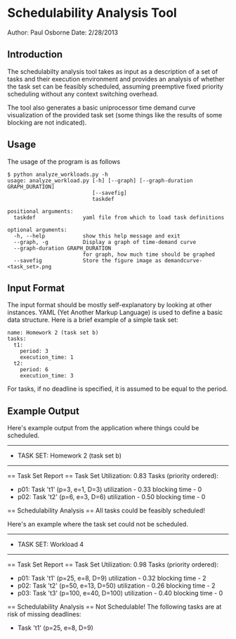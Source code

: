 Schedulability Analysis Tool
============================

Author: Paul Osborne
Date:   2/28/2013

Introduction
------------
The schedulabilty analysis tool takes as input as a description of a
set of tasks and their execution environment and provides an analysis
of whether the task set can be feasibly scheduled, assuming
preemptive fixed priority scheduling without any context switching
overhead.

The tool also generates a basic uniprocessor time demand curve
visualization of the provided task set (some things like the results
of some blocking are not indicated).

Usage
-----

The usage of the program is as follows

    $ python analyze_workloads.py -h
    usage: analyze_workload.py [-h] [--graph] [--graph-duration GRAPH_DURATION]
                               [--savefig]
                               taskdef
    
    positional arguments:
      taskdef               yaml file from which to load task definitions

    optional arguments:
      -h, --help            show this help message and exit
      --graph, -g           Display a graph of time-demand curve
      --graph-duration GRAPH_DURATION
                            for graph, how much time should be graphed
      --savefig             Store the figure image as demandcurve-<task_set>.png

Input Format
------------
The input format should be mostly self-explanatory by looking at other
instances.  YAML (Yet Another Markup Language) is used to define a
basic data structure.  Here is a brief example of a simple task set:

    name: Homework 2 (task set b)
    tasks:
      t1:
        period: 3
        execution_time: 1
      t2:
        period: 6
        execution_time: 3

For tasks, if no deadline is specified, it is assumed to be equal to
the period.

Example Output
--------------

Here's example output from the application where things could be scheduled.

********************************************************************************
* TASK SET: Homework 2 (task set b)
********************************************************************************
== Task Set Report ==
Task Set Utilization: 0.83
Tasks (priority ordered):
 - p01: Task 't1' (p=3, e=1, D=3)
     utilization   - 0.33
     blocking time - 0
 - p02: Task 't2' (p=6, e=3, D=6)
     utilization   - 0.50
     blocking time - 0

== Schedulability Analysis ==
All tasks could be feasibly scheduled!


Here's an example where the task set could not be scheduled.

********************************************************************************
* TASK SET: Workload 4
********************************************************************************
== Task Set Report ==
Task Set Utilization: 0.98
Tasks (priority ordered):
 - p01: Task 't1' (p=25, e=8, D=9)
     utilization   - 0.32
     blocking time - 2
 - p02: Task 't2' (p=50, e=13, D=50)
     utilization   - 0.26
     blocking time - 2
 - p03: Task 't3' (p=100, e=40, D=100)
     utilization   - 0.40
     blocking time - 0

== Schedulability Analysis ==
Not Schedulable!
The following tasks are at risk of missing deadlines:
 - Task 't1' (p=25, e=8, D=9)
